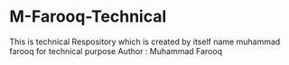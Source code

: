 # M-Farooq-Technical
This is technical Respository which is created by itself name muhammad farooq for technical purpose
Author : Muhammad Farooq
